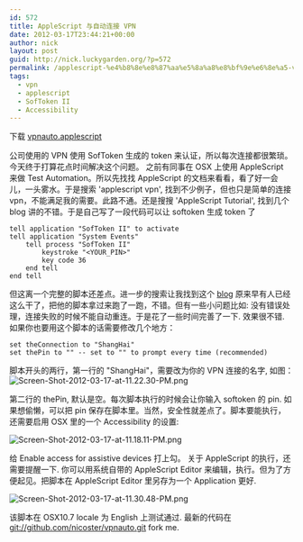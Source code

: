 ```yaml
---
id: 572
title: AppleScript 与自动连接 VPN
date: 2012-03-17T23:44:21+00:00
author: nick
layout: post
guid: http://nick.luckygarden.org/?p=572
permalink: /applescript-%e4%b8%8e%e8%87%aa%e5%8a%a8%e8%bf%9e%e6%8e%a5-vpn/
tags:
  - vpn
  - applescript
  - SofToken II
  - Accessibility
---
```

下载 [vpnauto.applescript]({{site.url}}/attachments/2012/03/vpnauto.applescript.zip)

公司使用的 VPN 使用 SofToken 生成的 token 来认证，所以每次连接都很繁琐。今天终于打算花点时间解决这个问题。
之前有同事在 OSX 上使用 AppleScript 来做 Test Automation。所以先找找 AppleScript 的文档来看看，看了好一会儿，一头雾水。于是搜索 'applescript vpn', 找到不少例子，但也只是简单的连接 vpn，不能满足我的需要。此路不通。还是搜搜 'AppleScript Tutorial', 找到几个 blog 讲的不错。于是自己写了一段代码可以让 softoken 生成 token 了

	tell application "SofToken II" to activate
	tell application "System Events"
		tell process "SofToken II"
			keystroke "<YOUR_PIN>"
			key code 36
		end tell
	end tell
	
但这离一个完整的脚本还差点。进一步的搜索让我找到这个 [blog](
http://coreygilmore.com/projects/automated-securid-token-generation-and-vpn-login-applescript/)
原来早有人已经这么干了，把他的脚本拿过来跑了一跑，不错。但有一些小问题比如: 没有错误处理，连接失败的时候不能自动重连。于是花了一些时间完善了一下. 效果很不错. 如果你也要用这个脚本的话需要修改几个地方：

	set theConnection to "ShangHai"
	set thePin to "" -- set to "" to prompt every time (recommended)
	
脚本开头的两行，第一行的 "ShangHai"，需要改为你的 VPN 连接的名字, 如图：
![Screen-Shot-2012-03-17-at-11.22.30-PM.png]({{site.url}}/attachments/2012/03/Screen-Shot-2012-03-17-at-11.22.30-PM.png)

第二行的 thePin, 默认是空。每次脚本执行的时候会让你输入 softoken 的 pin. 如果想偷懒，可以把 pin 保存在脚本里。当然，安全性就差点了。脚本要能执行，还需要启用 OSX 里的一个 Accessibility 的设置:

![Screen-Shot-2012-03-17-at-11.18.11-PM.png]({{site.url}}/attachments/2012/03/Screen-Shot-2012-03-17-at-11.18.11-PM.png)

给 Enable access for assistive devices 打上勾。
关于 AppleScript 的执行，还需要提醒一下. 你可以用系统自带的 AppleScript Editor 来编辑，执行。但为了方便起见。把脚本在 AppleScript Editor 里另存为一个 Application 更好.

![Screen-Shot-2012-03-17-at-11.30.48-PM.png]({{site.url}}/attachments/2012/03/Screen-Shot-2012-03-17-at-11.30.48-PM.png)

该脚本在 OSX10.7 locale 为 English 上测试通过. 最新的代码在 
<git://github.com/nicoster/vpnauto.git>
fork me.
